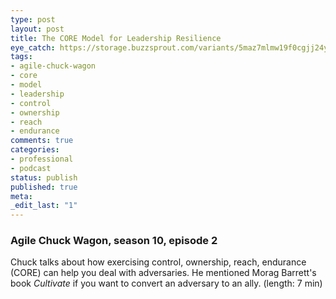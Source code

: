 ```yaml
---
type: post
layout: post
title: The CORE Model for Leadership Resilience
eye_catch: https://storage.buzzsprout.com/variants/5maz7mlmw19f0cgjj24yr4ceoaxb/8d66eb17bb7d02ca4856ab443a78f2148cafbb129f58a3c81282007c6fe24ff2?.jpg
tags:
- agile-chuck-wagon
- core
- model
- leadership
- control
- ownership
- reach
- endurance
comments: true
categories:
- professional
- podcast
status: publish
published: true
meta:
_edit_last: "1"
---
```


### Agile Chuck Wagon, season 10, episode 2

Chuck talks about how exercising control, ownership, reach, endurance (CORE) can help you deal with adversaries. He mentioned Morag Barrett's book _Cultivate_ if you want to convert an adversary to an ally. (length: 7 min)
